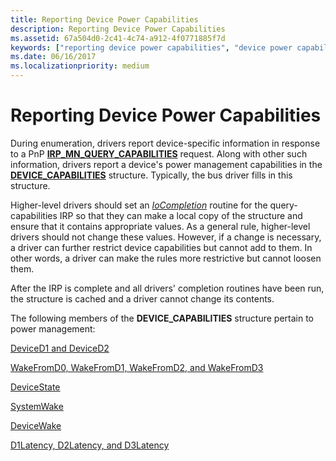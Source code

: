 ```yaml
---
title: Reporting Device Power Capabilities
description: Reporting Device Power Capabilities
ms.assetid: 67a504d0-2c41-4c74-a912-4f0771885f7d
keywords: ["reporting device power capabilities", "device power capabilities WDK kernel", "DEVICE_CAPABILITIES structure", "query-capabilities IRPs WDK power management", "IRPs WDK power management", "I/O request packets WDK power management"]
ms.date: 06/16/2017
ms.localizationpriority: medium
---
```


# Reporting Device Power Capabilities





During enumeration, drivers report device-specific information in response to a PnP [**IRP\_MN\_QUERY\_CAPABILITIES**](https://msdn.microsoft.com/library/windows/hardware/ff551664) request. Along with other such information, drivers report a device's power management capabilities in the [**DEVICE\_CAPABILITIES**](https://msdn.microsoft.com/library/windows/hardware/ff543095) structure. Typically, the bus driver fills in this structure.

Higher-level drivers should set an [*IoCompletion*](https://msdn.microsoft.com/library/windows/hardware/ff548354) routine for the query-capabilities IRP so that they can make a local copy of the structure and ensure that it contains appropriate values. As a general rule, higher-level drivers should not change these values. However, if a change is necessary, a driver can further restrict device capabilities but cannot add to them. In other words, a driver can make the rules more restrictive but cannot loosen them.

After the IRP is complete and all drivers' completion routines have been run, the structure is cached and a driver cannot change its contents.

The following members of the **DEVICE\_CAPABILITIES** structure pertain to power management:

[DeviceD1 and DeviceD2](deviced1-and-deviced2.md)

[WakeFromD0, WakeFromD1, WakeFromD2, and WakeFromD3](wakefromd0--wakefromd1--wakefromd2--and-wakefromd3.md)

[DeviceState](devicestate.md)

[SystemWake](systemwake.md)

[DeviceWake](devicewake.md)

[D1Latency, D2Latency, and D3Latency](d1latency--d2latency--and-d3latency.md)

 

 




